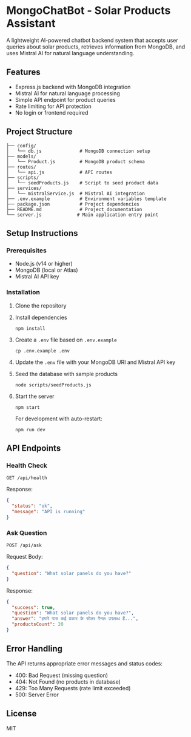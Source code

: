 # MongoChatBot - Solar Products Assistant

A lightweight AI-powered chatbot backend system that accepts user queries about solar products, retrieves information from MongoDB, and uses Mistral AI for natural language understanding.

## Features

- Express.js backend with MongoDB integration
- Mistral AI for natural language processing
- Simple API endpoint for product queries
- Rate limiting for API protection
- No login or frontend required

## Project Structure

```
├── config/
│   └── db.js              # MongoDB connection setup
├── models/
│   └── Product.js         # MongoDB product schema
├── routes/
│   └── api.js             # API routes
├── scripts/
│   └── seedProducts.js    # Script to seed product data
├── services/
│   └── mistralService.js  # Mistral AI integration
├── .env.example           # Environment variables template
├── package.json           # Project dependencies
├── README.md              # Project documentation
└── server.js             # Main application entry point
```

## Setup Instructions

### Prerequisites

- Node.js (v14 or higher)
- MongoDB (local or Atlas)
- Mistral AI API key

### Installation

1. Clone the repository

2. Install dependencies
   ```
   npm install
   ```

3. Create a `.env` file based on `.env.example`
   ```
   cp .env.example .env
   ```

4. Update the `.env` file with your MongoDB URI and Mistral API key

5. Seed the database with sample products
   ```
   node scripts/seedProducts.js
   ```

6. Start the server
   ```
   npm start
   ```
   
   For development with auto-restart:
   ```
   npm run dev
   ```

## API Endpoints

### Health Check

```
GET /api/health
```

Response:
```json
{
  "status": "ok",
  "message": "API is running"
}
```

### Ask Question

```
POST /api/ask
```

Request Body:
```json
{
  "question": "What solar panels do you have?"
}
```

Response:
```json
{
  "success": true,
  "question": "What solar panels do you have?",
  "answer": "हमारे पास कई प्रकार के सोलर पैनल उपलब्ध हैं...",
  "productsCount": 20
}
```

## Error Handling

The API returns appropriate error messages and status codes:

- 400: Bad Request (missing question)
- 404: Not Found (no products in database)
- 429: Too Many Requests (rate limit exceeded)
- 500: Server Error

## License

MIT